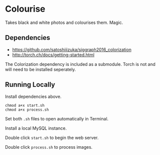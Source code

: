 # Colourise

Takes black and white photos and colourises them. Magic.

## Dependencies
- https://github.com/satoshiiizuka/siggraph2016_colorization
- http://torch.ch/docs/getting-started.html

The Colorization dependency is included as a submodule. Torch is not and will
need to be installed seperately.

## Running Locally
Install dependencies above.

```
chmod a+x start.sh
chmod a+x process.sh
```

Set both `.sh` files to open automatically in Terminal.

Install a local MySQL instance.

Double click `start.sh` to begin the web server.

Double click `process.sh` to process images.
